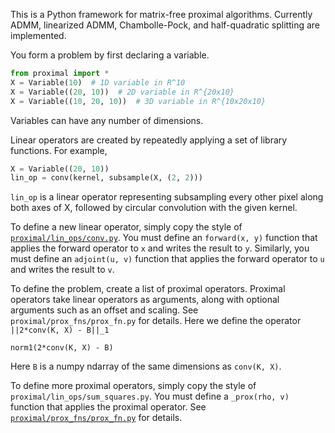 This is a Python framework for matrix-free proximal algorithms.
Currently ADMM, linearized ADMM, Chambolle-Pock, and half-quadratic splitting are implemented.

You form a problem by first declaring a variable.

```python
from proximal import *
X = Variable(10)  # 1D variable in R^10
X = Variable((20, 10))  # 2D variable in R^{20x10}
X = Variable((10, 20, 10))  # 3D variable in R^{10x20x10}
```
Variables can have any number of dimensions. 

Linear operators are created by repeatedly applying a set of library functions.
For example,
```python
X = Variable((20, 10))
lin_op = conv(kernel, subsample(X, (2, 2)))
```
``lin_op`` is a linear operator representing subsampling every other pixel along both axes of X, followed by circular convolution with the given kernel.

To define a new linear operator, simply copy the style of [``proximal/lin_ops/conv.py``](lin_ops/conv.py).
You must define an ``forward(x, y)`` function that applies the forward operator to ``x`` and writes the result to ``y``.
Similarly, you must define an ``adjoint(u, v)`` function that applies the forward operator to ``u`` and writes the result to ``v``.

To define the problem, create a list of proximal operators.
Proximal operators take linear operators as arguments, along with optional arguments such as an offset and scaling.
See ``proximal/prox_fns/prox_fn.py`` for details.
Here we define the operator ``||2*conv(K, X) - B||_1``
```
norm1(2*conv(K, X) - B)
```
Here ``B`` is a numpy  ndarray of the same dimensions as ``conv(K, X)``.


To define more proximal operators, simply copy the style of ``proximal/lin_ops/sum_squares.py``.
You must define a ``_prox(rho, v)`` function that applies the proximal operator.
See [``proximal/prox_fns/prox_fn.py``](prox_fns/prox_fn.py) for details.
